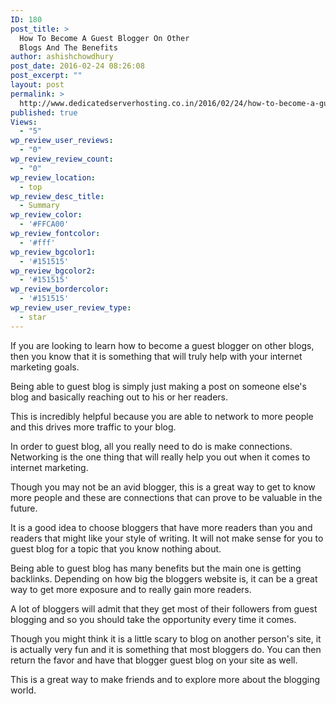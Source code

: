 ```yaml
---
ID: 180
post_title: >
  How To Become A Guest Blogger On Other
  Blogs And The Benefits
author: ashishchowdhury
post_date: 2016-02-24 08:26:08
post_excerpt: ""
layout: post
permalink: >
  http://www.dedicatedserverhosting.co.in/2016/02/24/how-to-become-a-guest-blogger-on-other-blogs-and-the-benefits/
published: true
Views:
  - "5"
wp_review_user_reviews:
  - "0"
wp_review_review_count:
  - "0"
wp_review_location:
  - top
wp_review_desc_title:
  - Summary
wp_review_color:
  - '#FFCA00'
wp_review_fontcolor:
  - '#fff'
wp_review_bgcolor1:
  - '#151515'
wp_review_bgcolor2:
  - '#151515'
wp_review_bordercolor:
  - '#151515'
wp_review_user_review_type:
  - star
---
```

If you are looking to learn how to become a guest blogger on other blogs, then you know that it is something that will truly help with your internet marketing goals.

Being able to guest blog is simply just making a post on someone else's blog and basically reaching out to his or her readers.

This is incredibly helpful because you are able to network to more people and this drives more traffic to your blog.

In order to guest blog, all you really need to do is make connections. Networking is the one thing that will really help you out when it comes to internet marketing.

Though you may not be an avid blogger, this is a great way to get to know more people and these are connections that can prove to be valuable in the future.

It is a good idea to choose bloggers that have more readers than you and readers that might like your style of writing. It will not make sense for you to guest blog for a topic that you know nothing about.

Being able to guest blog has many benefits but the main one is getting backlinks. Depending on how big the bloggers website is, it can be a great way to get more exposure and to really gain more readers.

A lot of bloggers will admit that they get most of their followers from guest blogging and so you should take the opportunity every time it comes.

Though you might think it is a little scary to blog on another person's site, it is actually very fun and it is something that most bloggers do. You can then return the favor and have that blogger guest blog on your site as well.

This is a great way to make friends and to explore more about the blogging world.